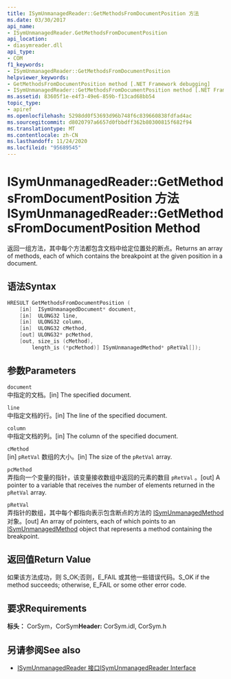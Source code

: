 ```yaml
---
title: ISymUnmanagedReader::GetMethodsFromDocumentPosition 方法
ms.date: 03/30/2017
api_name:
- ISymUnmanagedReader.GetMethodsFromDocumentPosition
api_location:
- diasymreader.dll
api_type:
- COM
f1_keywords:
- ISymUnmanagedReader::GetMethodsFromDocumentPosition
helpviewer_keywords:
- GetMethodsFromDocumentPosition method [.NET Framework debugging]
- ISymUnmanagedReader::GetMethodsFromDocumentPosition method [.NET Framework debugging]
ms.assetid: 83605f1e-e4f3-49e6-859b-f13cad68bb54
topic_type:
- apiref
ms.openlocfilehash: 5298dd0f53693d96b748f6c839660838fdfad4ac
ms.sourcegitcommit: d8020797a6657d0fbbdff362b80300815f682f94
ms.translationtype: MT
ms.contentlocale: zh-CN
ms.lasthandoff: 11/24/2020
ms.locfileid: "95689545"
---
```

# <a name="isymunmanagedreadergetmethodsfromdocumentposition-method"></a><span data-ttu-id="3eada-102">ISymUnmanagedReader::GetMethodsFromDocumentPosition 方法</span><span class="sxs-lookup"><span data-stu-id="3eada-102">ISymUnmanagedReader::GetMethodsFromDocumentPosition Method</span></span>

<span data-ttu-id="3eada-103">返回一组方法，其中每个方法都包含文档中给定位置处的断点。</span><span class="sxs-lookup"><span data-stu-id="3eada-103">Returns an array of methods, each of which contains the breakpoint at the given position in a document.</span></span>  
  
## <a name="syntax"></a><span data-ttu-id="3eada-104">语法</span><span class="sxs-lookup"><span data-stu-id="3eada-104">Syntax</span></span>  
  
```cpp  
HRESULT GetMethodsFromDocumentPosition (  
    [in]  ISymUnmanagedDocument* document,  
    [in]  ULONG32 line,  
    [in]  ULONG32 column,  
    [in]  ULONG32 cMethod,  
    [out] ULONG32* pcMethod,  
    [out, size_is (cMethod),  
        length_is (*pcMethod)] ISymUnmanagedMethod* pRetVal[]);  
```  
  
## <a name="parameters"></a><span data-ttu-id="3eada-105">参数</span><span class="sxs-lookup"><span data-stu-id="3eada-105">Parameters</span></span>  

 `document`  
 <span data-ttu-id="3eada-106">中指定的文档。</span><span class="sxs-lookup"><span data-stu-id="3eada-106">[in] The specified document.</span></span>  
  
 `line`  
 <span data-ttu-id="3eada-107">中指定文档的行。</span><span class="sxs-lookup"><span data-stu-id="3eada-107">[in] The line of the specified document.</span></span>  
  
 `column`  
 <span data-ttu-id="3eada-108">中指定文档的列。</span><span class="sxs-lookup"><span data-stu-id="3eada-108">[in] The column of the specified document.</span></span>  
  
 `cMethod`  
 <span data-ttu-id="3eada-109">[in] `pRetVal` 数组的大小。</span><span class="sxs-lookup"><span data-stu-id="3eada-109">[in] The size of the `pRetVal` array.</span></span>  
  
 `pcMethod`  
 <span data-ttu-id="3eada-110">弄指向一个变量的指针，该变量接收数组中返回的元素的数目 `pRetVal` 。</span><span class="sxs-lookup"><span data-stu-id="3eada-110">[out] A pointer to a variable that receives the number of elements returned in the `pRetVal` array.</span></span>  
  
 `pRetVal`  
 <span data-ttu-id="3eada-111">弄指针的数组，其中每个都指向表示包含断点的方法的 [ISymUnmanagedMethod](isymunmanagedmethod-interface.md) 对象。</span><span class="sxs-lookup"><span data-stu-id="3eada-111">[out] An array of pointers, each of which points to an [ISymUnmanagedMethod](isymunmanagedmethod-interface.md) object that represents a method containing the breakpoint.</span></span>  
  
## <a name="return-value"></a><span data-ttu-id="3eada-112">返回值</span><span class="sxs-lookup"><span data-stu-id="3eada-112">Return Value</span></span>  

 <span data-ttu-id="3eada-113">如果该方法成功，则 S_OK;否则，E_FAIL 或其他一些错误代码。</span><span class="sxs-lookup"><span data-stu-id="3eada-113">S_OK if the method succeeds; otherwise, E_FAIL or some other error code.</span></span>  
  
## <a name="requirements"></a><span data-ttu-id="3eada-114">要求</span><span class="sxs-lookup"><span data-stu-id="3eada-114">Requirements</span></span>  

 <span data-ttu-id="3eada-115">**标头：** CorSym，CorSym</span><span class="sxs-lookup"><span data-stu-id="3eada-115">**Header:** CorSym.idl, CorSym.h</span></span>  
  
## <a name="see-also"></a><span data-ttu-id="3eada-116">另请参阅</span><span class="sxs-lookup"><span data-stu-id="3eada-116">See also</span></span>

- [<span data-ttu-id="3eada-117">ISymUnmanagedReader 接口</span><span class="sxs-lookup"><span data-stu-id="3eada-117">ISymUnmanagedReader Interface</span></span>](isymunmanagedreader-interface.md)
